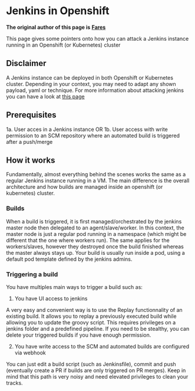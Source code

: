 # Jenkins in Openshift

**The original author of this page is** [**Fares**](https://www.linkedin.com/in/fares-siala/)

This page gives some pointers onto how you can attack a Jenkins instance running in an Openshift (or Kubernetes) cluster


## Disclaimer

A Jenkins instance can be deployed in both Openshift or Kubernetes cluster. Depending in your context, you may need to adapt any shown payload, yaml or technique. For more information about attacking jenkins you can have a look at [this page](../../../pentesting-ci-cd/jenkins-security/README.md)

## Prerequisites

1a. User acces in a Jenkins instance
OR
1b. User access with write permission to an SCM repository where an automated build is triggered after a push/merge

## How it works

Fundamentally, almost everything behind the scenes works the same as a regular Jenkins instance running in a VM.
The main difference is the overall architecture and how builds are managed inside an openshift (or kubernetes) cluster.

### Builds

When a build is triggered, it is first managed/orchestrated by the jenkins master node then delegated to an agent/slave/worker. In this context, the master node is just a regular pod running in a namespace (which might be different that the one where workers run). The same applies for the workers/slaves, however they destroyed once the build finished whereas the master always stays up.
Your build is usually run inside a pod, using a default pod template defined by the jenkins admins.

### Triggering a build

You have multiples main ways to trigger a build such as:

1. You have UI access to jenkins

A very easy and convenient way is to use the Replay functionnality of an existing build. It allows you to replay a previously executed build while allowing you to update the groovy script. This requires privileges on a jenkins folder and a predefined pipeline.
If you need to be stealthy, you can delete your triggered builds if you have enough permission.

2. You have write access to the SCM and automated builds are configured via webhook

You can just edit a build script (such as Jenkinsfile), commit and push (eventually create a PR if builds are only triggered on PR merges). Keep in mind that this path is very noisy and need elevated privileges to clean your tracks.
